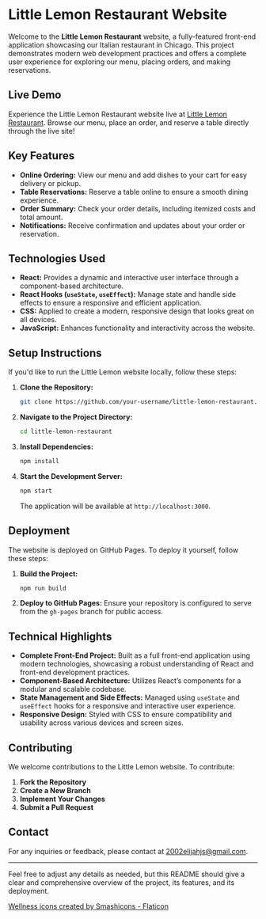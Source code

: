 
# Little Lemon Restaurant Website

Welcome to the **Little Lemon Restaurant** website, a fully-featured front-end application showcasing our Italian restaurant in Chicago. This project demonstrates modern web development practices and offers a complete user experience for exploring our menu, placing orders, and making reservations.

## Live Demo

Experience the Little Lemon Restaurant website live at [Little Lemon Restaurant](https://elijah-js.github.io/little_lemon_website/). Browse our menu, place an order, and reserve a table directly through the live site!

## Key Features

- **Online Ordering:** View our menu and add dishes to your cart for easy delivery or pickup.
- **Table Reservations:** Reserve a table online to ensure a smooth dining experience.
- **Order Summary:** Check your order details, including itemized costs and total amount.
- **Notifications:** Receive confirmation and updates about your order or reservation.

## Technologies Used

- **React:** Provides a dynamic and interactive user interface through a component-based architecture.
- **React Hooks (`useState`, `useEffect`):** Manage state and handle side effects to ensure a responsive and efficient application.
- **CSS:** Applied to create a modern, responsive design that looks great on all devices.
- **JavaScript:** Enhances functionality and interactivity across the website.

## Setup Instructions

If you'd like to run the Little Lemon website locally, follow these steps:

1. **Clone the Repository:**
   ```bash
   git clone https://github.com/your-username/little-lemon-restaurant.git
   ```

2. **Navigate to the Project Directory:**
   ```bash
   cd little-lemon-restaurant
   ```

3. **Install Dependencies:**
   ```bash
   npm install
   ```

4. **Start the Development Server:**
   ```bash
   npm start
   ```

   The application will be available at `http://localhost:3000`.

## Deployment

The website is deployed on GitHub Pages. To deploy it yourself, follow these steps:

1. **Build the Project:**
   ```bash
   npm run build
   ```

2. **Deploy to GitHub Pages:**
   Ensure your repository is configured to serve from the `gh-pages` branch for public access.

## Technical Highlights

- **Complete Front-End Project:** Built as a full front-end application using modern technologies, showcasing a robust understanding of React and front-end development practices.
- **Component-Based Architecture:** Utilizes React’s components for a modular and scalable codebase.
- **State Management and Side Effects:** Managed using `useState` and `useEffect` hooks for a responsive and interactive user experience.
- **Responsive Design:** Styled with CSS to ensure compatibility and usability across various devices and screen sizes.

## Contributing

We welcome contributions to the Little Lemon website. To contribute:

1. **Fork the Repository**
2. **Create a New Branch**
3. **Implement Your Changes**
4. **Submit a Pull Request**

## Contact

For any inquiries or feedback, please contact at 2002elijahjs@gmail.com.

---

Feel free to adjust any details as needed, but this README should give a clear and comprehensive overview of the project, its features, and its deployment.

<a href="https://www.flaticon.com/free-icons/wellness" title="wellness icons">Wellness icons created by Smashicons - Flaticon</a>
